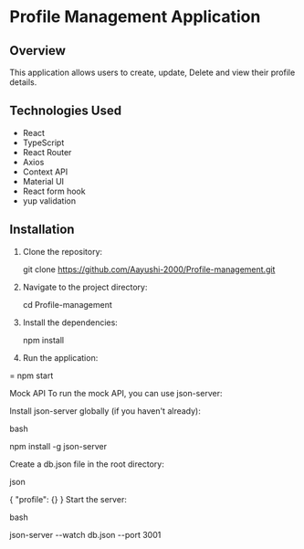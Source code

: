 # Profile Management Application

## Overview

This application allows users to create, update, Delete and view their profile details.

## Technologies Used

- React
- TypeScript
- React Router
- Axios
- Context API
- Material UI
- React form hook 
- yup validation

## Installation

1. Clone the repository:

   git clone https://github.com/Aayushi-2000/Profile-management.git

2. Navigate to the project directory:

   cd Profile-management

3. Install the dependencies:

   npm install

4. Run the application:

=  npm start



Mock API
To run the mock API, you can use json-server:

Install json-server globally (if you haven't already):

bash

npm install -g json-server

Create a db.json file in the root directory:

json

{
  "profile": {}
}
Start the server:

bash

json-server --watch db.json --port 3001
